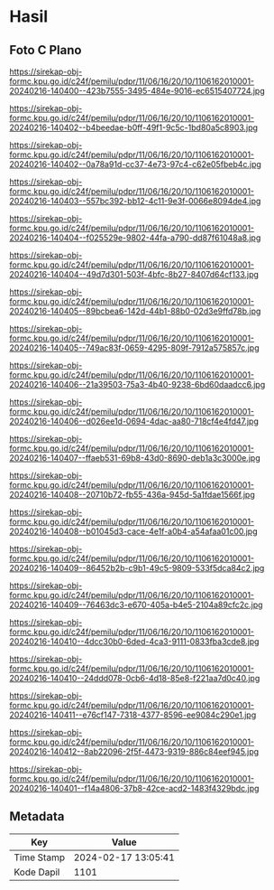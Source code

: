# Hasil

## Foto C Plano

https://sirekap-obj-formc.kpu.go.id/c24f/pemilu/pdpr/11/06/16/20/10/1106162010001-20240216-140400--423b7555-3495-484e-9016-ec6515407724.jpg

https://sirekap-obj-formc.kpu.go.id/c24f/pemilu/pdpr/11/06/16/20/10/1106162010001-20240216-140402--b4beedae-b0ff-49f1-9c5c-1bd80a5c8903.jpg

https://sirekap-obj-formc.kpu.go.id/c24f/pemilu/pdpr/11/06/16/20/10/1106162010001-20240216-140402--0a78a91d-cc37-4e73-97c4-c62e05fbeb4c.jpg

https://sirekap-obj-formc.kpu.go.id/c24f/pemilu/pdpr/11/06/16/20/10/1106162010001-20240216-140403--557bc392-bb12-4c11-9e3f-0066e8094de4.jpg

https://sirekap-obj-formc.kpu.go.id/c24f/pemilu/pdpr/11/06/16/20/10/1106162010001-20240216-140404--f025529e-9802-44fa-a790-dd87f61048a8.jpg

https://sirekap-obj-formc.kpu.go.id/c24f/pemilu/pdpr/11/06/16/20/10/1106162010001-20240216-140404--49d7d301-503f-4bfc-8b27-8407d64cf133.jpg

https://sirekap-obj-formc.kpu.go.id/c24f/pemilu/pdpr/11/06/16/20/10/1106162010001-20240216-140405--89bcbea6-142d-44b1-88b0-02d3e9ffd78b.jpg

https://sirekap-obj-formc.kpu.go.id/c24f/pemilu/pdpr/11/06/16/20/10/1106162010001-20240216-140405--749ac83f-0659-4295-809f-7912a575857c.jpg

https://sirekap-obj-formc.kpu.go.id/c24f/pemilu/pdpr/11/06/16/20/10/1106162010001-20240216-140406--21a39503-75a3-4b40-9238-6bd60daadcc6.jpg

https://sirekap-obj-formc.kpu.go.id/c24f/pemilu/pdpr/11/06/16/20/10/1106162010001-20240216-140406--d026ee1d-0694-4dac-aa80-718cf4e4fd47.jpg

https://sirekap-obj-formc.kpu.go.id/c24f/pemilu/pdpr/11/06/16/20/10/1106162010001-20240216-140407--ffaeb531-69b8-43d0-8690-deb1a3c3000e.jpg

https://sirekap-obj-formc.kpu.go.id/c24f/pemilu/pdpr/11/06/16/20/10/1106162010001-20240216-140408--20710b72-fb55-436a-945d-5a1fdae1566f.jpg

https://sirekap-obj-formc.kpu.go.id/c24f/pemilu/pdpr/11/06/16/20/10/1106162010001-20240216-140408--b01045d3-cace-4e1f-a0b4-a54afaa01c00.jpg

https://sirekap-obj-formc.kpu.go.id/c24f/pemilu/pdpr/11/06/16/20/10/1106162010001-20240216-140409--86452b2b-c9b1-49c5-9809-533f5dca84c2.jpg

https://sirekap-obj-formc.kpu.go.id/c24f/pemilu/pdpr/11/06/16/20/10/1106162010001-20240216-140409--76463dc3-e670-405a-b4e5-2104a89cfc2c.jpg

https://sirekap-obj-formc.kpu.go.id/c24f/pemilu/pdpr/11/06/16/20/10/1106162010001-20240216-140410--4dcc30b0-6ded-4ca3-9111-0833fba3cde8.jpg

https://sirekap-obj-formc.kpu.go.id/c24f/pemilu/pdpr/11/06/16/20/10/1106162010001-20240216-140410--24ddd078-0cb6-4d18-85e8-f221aa7d0c40.jpg

https://sirekap-obj-formc.kpu.go.id/c24f/pemilu/pdpr/11/06/16/20/10/1106162010001-20240216-140411--e76cf147-7318-4377-8596-ee9084c290e1.jpg

https://sirekap-obj-formc.kpu.go.id/c24f/pemilu/pdpr/11/06/16/20/10/1106162010001-20240216-140412--8ab22096-2f5f-4473-9319-886c84eef945.jpg

https://sirekap-obj-formc.kpu.go.id/c24f/pemilu/pdpr/11/06/16/20/10/1106162010001-20240216-140401--f14a4806-37b8-42ce-acd2-1483f4329bdc.jpg


## Metadata

| Key        | Value               |
| ---------- | ------------------- |
| Time Stamp | 2024-02-17 13:05:41 |
| Kode Dapil | 1101                |



